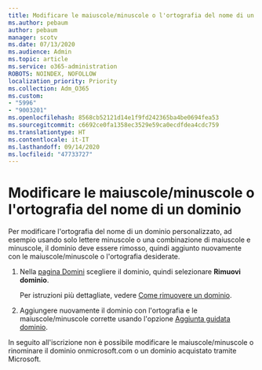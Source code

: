 ```yaml
---
title: Modificare le maiuscole/minuscole o l'ortografia del nome di un dominio
ms.author: pebaum
author: pebaum
manager: scotv
ms.date: 07/13/2020
ms.audience: Admin
ms.topic: article
ms.service: o365-administration
ROBOTS: NOINDEX, NOFOLLOW
localization_priority: Priority
ms.collection: Adm_O365
ms.custom:
- "5996"
- "9003201"
ms.openlocfilehash: 8568cb52121d14e1f9fd242365ba4be0694fea53
ms.sourcegitcommit: c6692ce0fa1358ec3529e59ca0ecdfdea4cdc759
ms.translationtype: HT
ms.contentlocale: it-IT
ms.lasthandoff: 09/14/2020
ms.locfileid: "47733727"
---
```

# <a name="change-a-domain-name-letter-case-or-spelling"></a>Modificare le maiuscole/minuscole o l'ortografia del nome di un dominio

Per modificare l'ortografia del nome di un dominio personalizzato, ad esempio usando solo lettere minuscole o una combinazione di maiuscole e minuscole, il dominio deve essere rimosso, quindi aggiunto nuovamente con le maiuscole/minuscole o l'ortografia desiderate.

1. Nella [pagina Domini](https://portal.office.com/adminportal/home#/Domains) scegliere il dominio, quindi selezionare **Rimuovi dominio**.</br>

    Per istruzioni più dettagliate, vedere [Come rimuovere un dominio](https://docs.microsoft.com/microsoft-365/admin/get-help-with-domains/remove-a-domain?view=o365-worldwide).

2. Aggiungere nuovamente il dominio con l'ortografia e le maiuscole/minuscole corrette usando l'opzione [Aggiunta guidata dominio](https://portal.office.com/adminportal/home#/Domains/Wizard).

In seguito all'iscrizione non è possibile modificare le maiuscole/minuscole o rinominare il dominio onmicrosoft.com o un dominio acquistato tramite Microsoft.